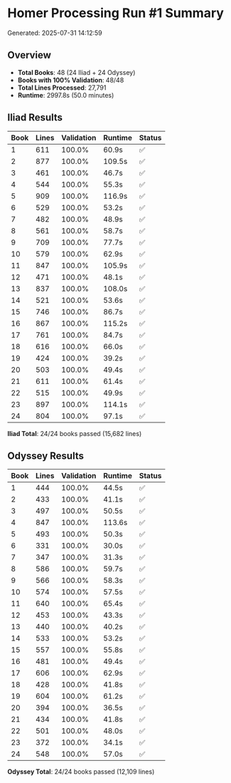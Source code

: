 # Homer Processing Run #1 Summary

Generated: 2025-07-31 14:12:59

## Overview

- **Total Books**: 48 (24 Iliad + 24 Odyssey)
- **Books with 100% Validation**: 48/48
- **Total Lines Processed**: 27,791
- **Runtime**: 2997.8s (50.0 minutes)

## Iliad Results

| Book | Lines | Validation | Runtime | Status |
|------|-------|------------|---------|--------|
| 1 | 611 | 100.0% | 60.9s | ✅ |
| 2 | 877 | 100.0% | 109.5s | ✅ |
| 3 | 461 | 100.0% | 46.7s | ✅ |
| 4 | 544 | 100.0% | 55.3s | ✅ |
| 5 | 909 | 100.0% | 116.9s | ✅ |
| 6 | 529 | 100.0% | 53.2s | ✅ |
| 7 | 482 | 100.0% | 48.9s | ✅ |
| 8 | 561 | 100.0% | 58.7s | ✅ |
| 9 | 709 | 100.0% | 77.7s | ✅ |
| 10 | 579 | 100.0% | 62.9s | ✅ |
| 11 | 847 | 100.0% | 105.9s | ✅ |
| 12 | 471 | 100.0% | 48.1s | ✅ |
| 13 | 837 | 100.0% | 108.0s | ✅ |
| 14 | 521 | 100.0% | 53.6s | ✅ |
| 15 | 746 | 100.0% | 86.7s | ✅ |
| 16 | 867 | 100.0% | 115.2s | ✅ |
| 17 | 761 | 100.0% | 84.7s | ✅ |
| 18 | 616 | 100.0% | 66.0s | ✅ |
| 19 | 424 | 100.0% | 39.2s | ✅ |
| 20 | 503 | 100.0% | 49.4s | ✅ |
| 21 | 611 | 100.0% | 61.4s | ✅ |
| 22 | 515 | 100.0% | 49.9s | ✅ |
| 23 | 897 | 100.0% | 114.1s | ✅ |
| 24 | 804 | 100.0% | 97.1s | ✅ |

**Iliad Total**: 24/24 books passed (15,682 lines)

## Odyssey Results

| Book | Lines | Validation | Runtime | Status |
|------|-------|------------|---------|--------|
| 1 | 444 | 100.0% | 44.5s | ✅ |
| 2 | 433 | 100.0% | 41.1s | ✅ |
| 3 | 497 | 100.0% | 50.5s | ✅ |
| 4 | 847 | 100.0% | 113.6s | ✅ |
| 5 | 493 | 100.0% | 50.3s | ✅ |
| 6 | 331 | 100.0% | 30.0s | ✅ |
| 7 | 347 | 100.0% | 31.3s | ✅ |
| 8 | 586 | 100.0% | 59.7s | ✅ |
| 9 | 566 | 100.0% | 58.3s | ✅ |
| 10 | 574 | 100.0% | 57.5s | ✅ |
| 11 | 640 | 100.0% | 65.4s | ✅ |
| 12 | 453 | 100.0% | 43.3s | ✅ |
| 13 | 440 | 100.0% | 40.2s | ✅ |
| 14 | 533 | 100.0% | 53.2s | ✅ |
| 15 | 557 | 100.0% | 55.8s | ✅ |
| 16 | 481 | 100.0% | 49.4s | ✅ |
| 17 | 606 | 100.0% | 62.9s | ✅ |
| 18 | 428 | 100.0% | 41.8s | ✅ |
| 19 | 604 | 100.0% | 61.2s | ✅ |
| 20 | 394 | 100.0% | 36.5s | ✅ |
| 21 | 434 | 100.0% | 41.8s | ✅ |
| 22 | 501 | 100.0% | 48.0s | ✅ |
| 23 | 372 | 100.0% | 34.1s | ✅ |
| 24 | 548 | 100.0% | 57.0s | ✅ |

**Odyssey Total**: 24/24 books passed (12,109 lines)
